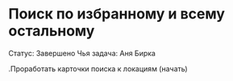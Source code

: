 # Поиск по избранному и всему остальному

Статус: Завершено
Чья задача: Аня Бирка

.Проработать карточки поиска к локациям (начать)